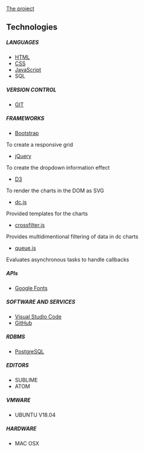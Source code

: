[The project](https://select-8.github.io/charting-ms2/#) 

## Technologies

##### LANGUAGES
- [HTML](https://www.w3.org/html/)
- [CSS](https://www.w3.org/Style/CSS/Overview.en.html)
- [JavaScript](https://www.javascript.com/)
- SQL

##### VERSION CONTROL
- [GIT](https://git-scm.com/)

##### FRAMEWORKS
- [Bootstrap](https://getbootstrap.com/)

To create a responsive grid
- [jQuery](https://jquery.com/)

To create the dropdown information effect
- [D3](https://d3js.org/)

To render the charts in the DOM as SVG
- [dc.js](https://dc-js.github.io/dc.js/)

Provided templates for the charts
- [crossfilter.js](https://square.github.io/crossfilter/)

Provides multidimentional filtering of data in dc charts
- [queue.js](https://github.com/d3/d3-queue)

Evaluates asynchronous tasks to handle callbacks
##### APIs
 - [Google Fonts](https://fonts.google.com/)

##### SOFTWARE AND SERVICES
- [Visual Studio Code](https://code.visualstudio.com/)
- [GitHub](https://github.com/)

##### RDBMS
- [PostgreSQL](https://www.postgresql.org/)

##### EDITORS
- SUBLIME
- ATOM

##### VMWARE
- UBUNTU V18.04

##### HARDWARE
- MAC OSX
